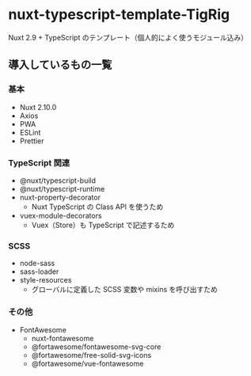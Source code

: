# nuxt-typescript-template-TigRig
Nuxt 2.9 + TypeScript のテンプレート（個人的によく使うモジュール込み）

## 導入しているもの一覧

### 基本
- Nuxt 2.10.0
- Axios
- PWA
- ESLint
- Prettier

### TypeScript 関連
- @nuxt/typescript-build
- @nuxt/typescript-runtime
- nuxt-property-decorator
  - Nuxt TypeScript の Class API を使うため
- vuex-module-decorators
  - Vuex（Store）も TypeScript で記述するため
  
### SCSS

- node-sass
- sass-loader
- style-resources
  - グローバルに定義した SCSS 変数や mixins を呼び出すため

### その他
- FontAwesome
  - nuxt-fontawesome
  - @fortawesome/fontawesome-svg-core
  - @fortawesome/free-solid-svg-icons
  - @fortawesome/vue-fontawesome
